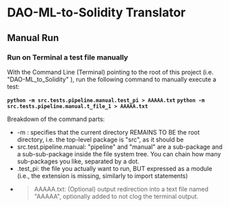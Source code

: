 # DAO-ML-to-Solidity Translator

## Manual Run

### Run on Terminal a test file manually

With the Command Line (Terminal) pointing to the root of this project (i.e. "DAO-ML_to_Solidity" ),
run the following command to manually execute a test:

**`python -m src.tests.pipeline.manual.test_pi > AAAAA.txt`**
**`python -m src.tests.pipeline.manual.t_file_1 > AAAAA.txt`**

Breakdown of the command parts:
- -m : specifies that the current directory REMAINS TO BE the root directory, i.e. the top-level package is "src", as it should be
- src.test.pipeline.manual: "pipeline" and "manual" are a sub-package and a sub-sub-package inside the file system tree. You can chain how many sub-packages you like, separated by a dot.
- .test_pi: the file you actually want to run, BUT expressed as a module (i.e., the extension is missing, similarly to import statements)
- > AAAAA.txt: (Optional) output redirection into a text file named "AAAAA", optionally added to not clog the terminal output.
